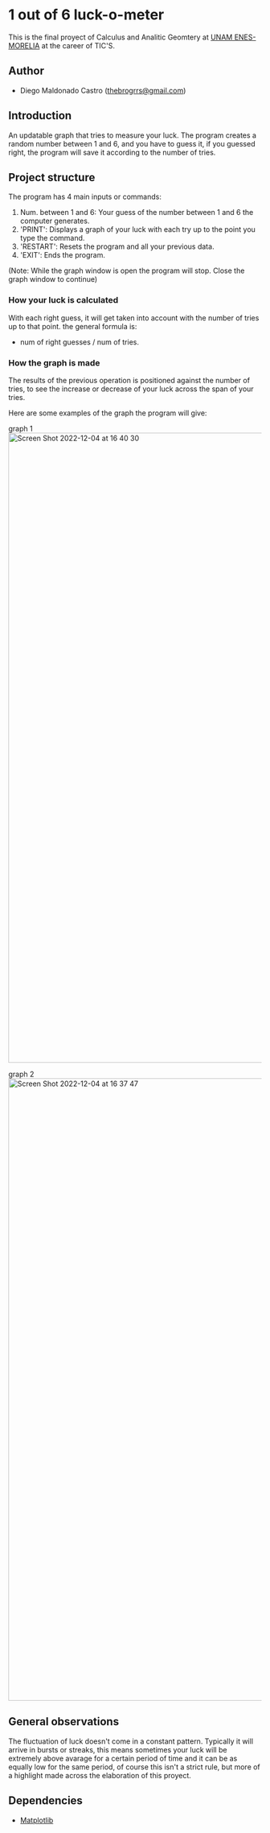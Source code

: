 # 1 out of 6 luck-o-meter
This is the final proyect of Calculus and Analitic Geomtery at [UNAM ENES-MORELIA](https://www.enesmorelia.unam.mx/) at the career of TIC'S.
## Author
- Diego Maldonado Castro ([thebrogrrs@gmail.com](mailto:thebrogrrs@gmail.com))

## Introduction

An updatable graph that tries to measure your luck. The program creates a random number between 1 and 6, and you have to guess it, if you guessed right, the program will save it according to the number of tries. 
## Project structure
The program has 4 main inputs or commands:
1. Num. between 1 and 6: Your guess of the number between 1 and 6 the computer generates.
2. 'PRINT': Displays a graph of your luck with each try up to the point you type the command.
3. 'RESTART': Resets the program and all your previous data.
4. 'EXIT': Ends the program.

(Note: While the graph window is open the program will stop. Close the graph window to continue)
### How your luck is calculated
With each right guess, it will get taken into account with the number of tries up to that point. the general formula is:
- num of right guesses / num of tries. 

### How the graph is made
The results of the previous operation is positioned against the number of tries, to see the increase or decrease of your luck across the span of your tries.

Here are some examples of the graph the program will give:

graph 1
<img width="1252" alt="Screen Shot 2022-12-04 at 16 40 30" src="https://user-images.githubusercontent.com/111297109/205519862-e45a8776-cd3a-4afe-88bc-809d996d626c.png">

graph 2
<img width="1237" alt="Screen Shot 2022-12-04 at 16 37 47" src="https://user-images.githubusercontent.com/111297109/205522272-05d00374-b7e5-418c-9365-102912ef924c.png">

## General observations
The fluctuation of luck doesn't come in a constant pattern. Typically it will arrive in bursts or streaks, this means sometimes your luck will be extremely above avarage for a certain period of time and it can be as equally low for the same period, of course this isn't a strict rule, but more of a highlight made across the elaboration of this proyect.
## Dependencies
- [Matplotlib](https://matplotlib.org/)
